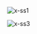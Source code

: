 ![x-ss1](https://github.com/Dilan-Mazlum/X/assets/73706556/0f4b04d5-65d6-4221-804e-e89a7f5b0519)
<br>

![x-ss3](https://github.com/Dilan-Mazlum/X/assets/73706556/42422048-1725-4241-8df4-45718360d1f1)
